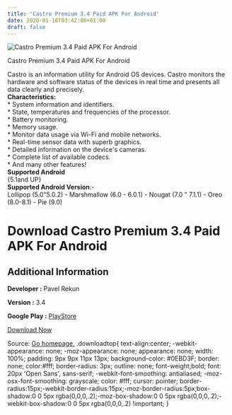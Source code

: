 ```yaml
---
title: 'Castro Premium 3.4 Paid APK For Android'
date: 2020-01-16T03:42:00+01:00
draft: false
---
```


![Castro Premium 3.4 Paid APK For Android](https://i1.wp.com/apkhome.net/wp-content/uploads/2020/01/Castro-Premium-3.4-Paid.png "Castro Premium 3.4 Paid APK For Android")

  

Castro Premium 3.4 Paid APK For Android

Castro is an information utility for Android OS devices. Castro monitors the hardware and software status of the devices in real time and presents all data clearly and precisely.  
**Characteristics:**  
\* System information and identifiers.  
\* State, temperatures and frequencies of the processor.  
\* Battery monitoring.  
\* Memory usage.  
\* Monitor data usage via Wi-Fi and mobile networks.  
\* Real-time sensor data with superb graphics.  
\* Detailed information on the device's cameras.  
\* Complete list of available codecs.  
\* And many other features!  
**Supported Android**  
{5.1and UP}  
**Supported Android Version**:-  
Lollipop (5.0"5.0.2) - Marshmallow (6.0 - 6.0.1) - Nougat (7.0 " 7.1.1) - Oreo (8.0-8.1) - Pie (9.0)

Download Castro Premium 3.4 Paid APK For Android
================================================

Additional Information
----------------------

**Developer :** Pavel Rekun

**Version :** 3.4

**Google Play :** [PlayStore](https://play.google.com/store/apps/details?id=com.itemstudio.castro.pro)

  

[Download Now](https://store4app.co/post/castro-premium-3-4-paid-apk-for-android_1579100449)

  
Source: [Go homepage.](https://store4app.co/post/castro-premium-3-4-paid-apk-for-android_1579100449) .downloadtop{ text-align:center; -webkit-appearance: none; -moz-appearance: none; appearance: none; width: 100%; padding: 9px 9px 11px 13px; background-color: #0EBD3F; border: none; color:#fff; border-radius: 3px; outline: none; font-weight;bold; font: 20px 'Open Sans', sans-serif; -webkit-font-smoothing: antialiased; -moz-osx-font-smoothing: grayscale; color: #fff; cursor: pointer; border-radius:15px;-webkit-border-radius:15px;-moz-border-radius:5px;box-shadow:0 0 5px rgba(0,0,0,.2);-moz-box-shadow:0 0 5px rgba(0,0,0,.2);-webkit-box-shadow:0 0 5px rgba(0,0,0,.2) !important; }